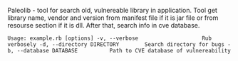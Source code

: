 Paleolib - tool for search old, vulnereable library in application. Tool get library name, vendor and version from manifest file if it is jar file or from resourse section if it is dll. After that, search info in  cve database.

`Usage: example.rb [options]
    -v, --verbose                    Rub verbosely
    -d, --directory DIRECTORY        Search directory for bugs
    -b, --database DATABASE          Path to CVE database of vulnereability`